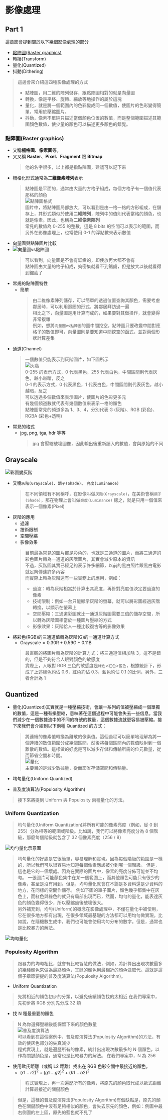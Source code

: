 # 影像處理 

## Part 1

這章節會提到關於以下幾個影像處理的部分

* [點陣圖(Raster graphics)](#點陣圖raster-graphics)
* 轉換(Transform)
* 量化(Quantized)
* 抖動(Dithering)

> 這邊會來介紹這四種影像處理的方式
> * 點陣圖，用二維的陣列儲存，跟點陣圖相對的就是向量圖
> * 轉換，像是平移、旋轉、縮放等地操作的屬於這塊
> * 量化，就是將一個範圍內的色彩變成同一個數值，使圖片的色彩變得簡單，常用於壓縮圖片。
> * 抖動，像素不單純只描述當個顏色位置的數值，而是整個範圍描述其範圍顏色數值，使少量的顏色可以描述更多顏色的錯覺。

### 點陣圖(Raster graphics)

* 又稱**柵格圖**、**像素圖**等。
* 又又稱 **Raster**、**Pixel**、**Fragment** 跟 **Bitmap**
  > 他的名字很多，以上都是指點陣圖，建議可以記下來
* 柵格化形式通常為**二維像素陣列**表示
  > 點陣圖是平面的，通常由大量的方格子組成，每個方格子有一個值代表那格的顏色  
  > ![點陣圖格式](./Assets/P1/點陣圖格式.png)  
  >   圖片中，將點陣圖局部放大，可以看到是由一格一格的方形組成，在儲存上，其形式類似於使用**二維陣列**，陣列中的值則代表當格的顏色，也就是像素。因此，也稱為**二維像素陣列**  
  > 常見的數值為 0-255 的整數，這是 8 bits 的空間可以表示的範圍，而另外在影像處理上，也常使用 0-1 的浮點數來表示數值
* 向量圖與點陣圖片比較  
* ![向量圖vs點陣圖](./Assets/P1/向量圖vs點陣圖.png)  
  > 可以看到，向量圖是不會有鋸齒的，即使放再大都不會有  
  > 點陣圖由大量的格子組成，夠密集就看不到鋸齒，但是放大以後就看得到鋸齒了
* 常規的點陣圖特性
   * 簡單
     > 由二維像素陣列儲存，可以簡單的透過位置查詢其顏色，需要考慮鄰居時，可以利用迴圈的形式，將鄰居拜訪過一遍  
     > 相比之下，向量圖是用計算而成的，如果要對其做操作，就會變得非常複雜  
     > 例如，想將`向量圖vs點陣圖`的圖中間挖空，點陣圖只要改變中間對應格子的數值即可，向量圖則是要知道中間挖空的函式，並對兩個形狀計算差集  
* 通道(Channel)
  > 一個數值只能表示到灰階圖片，如下圖所示  
  > ![灰階](./Assets/P1/灰階.png)  
  > 0-255 的表示方式，0 代表黑色，255 代表白色，中間區間則代表灰色，越小越暗，反之  
  > 0-1 的表示方式，0 代表黑色，1 代表白色，中間區間則代表灰色，越小越暗，反之  
  > 可以透過多個數值來表示圖片，使圖片的色彩更多元  
  > 有幾個頻道數就代表有幾個數值來表示一格的顏色  
  > 點陣圖常見的頻道多為 1、3、4，分別代表 G (灰階)、RGB (彩色)、RGBA (彩色+透明)  
* 常見的格式
   * jpg, png, tga, hdr 等等
     > jpg 會壓縮破壞圖像，因此輸出後重新讀入的數值，會與原始的不同

## Grayscale

![彩圖變灰階](./Assets/P1/彩圖變灰階.png)  

* 又稱`灰階(Grayscale)`、`調子(Shade)`、 `亮度(Luminance)`
  > 在不同領域有不同稱呼，在影像叫做`灰階(Grayscale)`，在美術會稱`調子(Shade)`，那在物理上會叫做`亮度(Luminance)`
  > 總之，就是只用一個值來表示一個像素(Pixel)
* 灰階的應用
  * 過濾
  * 技術限制
  * 空間壓縮
  * 影像效果
  > 目前最為常見的圖片都是彩色的，也就是三通道的圖片，而將三通道的彩色圖片轉為一通道的灰階圖片，其實會減少原本的資訊  
  > 不過，灰階圖其實已經足夠表示許多細節，以前的黑白照片跟黑白電影就足夠傳達許多內容  
  > 而實際上轉為灰階還有一些實務上的應用，例如：
  > * 過濾：轉為灰階相當於計算出其亮度，再針對亮度值決定要過濾的像素
  > * 技術限制：例如一台只能顯示灰階的螢幕，就可以將彩圖經過灰階轉換，以顯示在螢幕上  
  > * 空間壓縮：三通道彩圖就比一通道灰階圖需要三倍的儲存空間，所以轉為灰階圖相當於一種圖片壓縮的方式
  > * 影像效果：灰階給人一種比較復古等的影像效果
* 將彩色(RGB)的三通道值轉為灰階(G)的一通道計算方式
  * $\text{Grayscale}=0.30\text{R}+0.59\text{G}+0.11\text{B}$
  > 最直觀的將圖片轉為灰階的計算方式：將三通道值相加除 3，這不是錯的，但是不夠符合人眼對顏色的敏感度  
  > 實際上，人眼對 RGB 三色的敏感度是`綠色`>`紅色`>`藍色`，根據統計下，形成了上述綠色約佔 0.6，紅色約佔 0.3，藍色約佔 0.1 的比例，另外，三者合計為 1


## Quantized

* 量化(Quantized)其實就是一種壓縮技術，會讓一系列的值被壓縮成一個單獨的數值，這是一種有損壓縮，意味著在這個過程中可能會失去一些信息。當我們減少在一個數據流中的不同的符號的數量，這個數據流就更容易被壓縮。接下來我們會介紹到以下兩種 Quantized 的方式：

  > 將連續的像素值轉換為離散的像素值。這個過程可以簡單地理解為將一個連續的數值範圍分成幾個區間，然後將每個區間內的數值映射到一個離散的數值。這樣做的好處是可以減少存儲和傳輸所需的位元數量，從而節省空間和時間。  
  > ![量化](./Assets/P1/量化.png)    
  > 主要目的是減少數據量，從而節省存儲空間和傳輸量。

* 均勻量化(Uniform Quantized)
* 普及度演算法(Populosity Algorithm)

> 接下來將提到 Uniform 與 Populosity 兩種量化的方法。

### Uniform Quantization​

> 均勻量化(Uniform Quantization)將所有可能的像素亮度（例如，從 0 到 255）分為相等的範圍或階級。比如說，我們可以將像素亮度分為 8 個階級，那麼每個階級就包含了 32 個像素亮度（256 / 8）  

![均勻量化示意圖](./Assets/P1/均勻量化示意圖.png)   

> 均勻量化的好處是它很簡單，容易理解和實現。因為每個階級的範圍是一樣的，所以我們可以很容易地知道每個像素應該被分到哪一個階級。
> 但是，這也是它的一個壞處。因為在實際的圖片中，像素的亮度分佈可能並不均勻。
> 一張圖片可能顏色集中在某一個範圍上，而其他顏色可能只有很少的像素，甚至是沒有用到。但是，均勻量化就會在不論是多資料還是少資料的地方，花同樣的空間作儲存。
> 例如下圖的車子圖片，顏色幾乎都集中在灰色上，而紅色與綠色的就只有局部出現而已，然而，均勻的量化，能表達灰色的顏色變得很少，所以壓縮過後破壞很大。  
> 另外補充到，均勻(Uniform)的概念在影像處理中，不僅在量化中被使用，它在很多地方都有出現，在很多領域最基礎的方法都可以用均勻做實現。比如說，在隨機數生成中，我們也可能會使用均勻分布的數字。但是，通常也是比較暴力的解法。

![均勻量化](./Assets/P1/均勻量化.png)  

### Populosity Algorithm

> 跟暴力的均勻相比，就會有比較智慧的做法，例如，將計算出出現次數最多的幾種顏色來做為最終顏色，其餘的顏色用最相近的顏色做取代。這就是這個子章節要提的普及度演算法(Populosity Algorithm)。

* Uniform Quantization​
> 先將相近的顏色初步的分類，以避免後續顏色找的太相近
> 在我們專案中，先初步將 RGB 分別先分成 32 類
* 找 N 種最重要的顏色  
> N 為你選擇壓縮後能保留下來的顏色數量  
> ![普及度演算法](./Assets/P1/普及度量化.png)  
> 可以看到在這個案例中，普及度演算法(Populosity Algorithm)的方法，有效的使灰色部分的失真減少  
> 程式實現上，就是遍歷所有的像素，統計出出現次數最多的 N 個顏色，以作為關鍵顏色是，通常也是比較暴力的解法。
> 在我們專案中，N 為 256
* 使用歐氏距離（或稱 L2 距離）找出在 RGB 色彩空間中最接近的顏色。
  * $(r1-r2)^2+(g1-g2)^2+(b1-b2)^2$
  > 程式實現上，再一次遍歷所有的像素，將原先的顏色取代成以歐式距離計算最接近的關鍵顏色
> 但是，這樣的普及度演算法(Populosity Algorithm)有個缺點是，原先的顏色在關鍵顏色中沒有足夠相似的顏色，會失去原先的顏色，例如：例圖中最右側圖的左上區，原先的藍色就不見了
